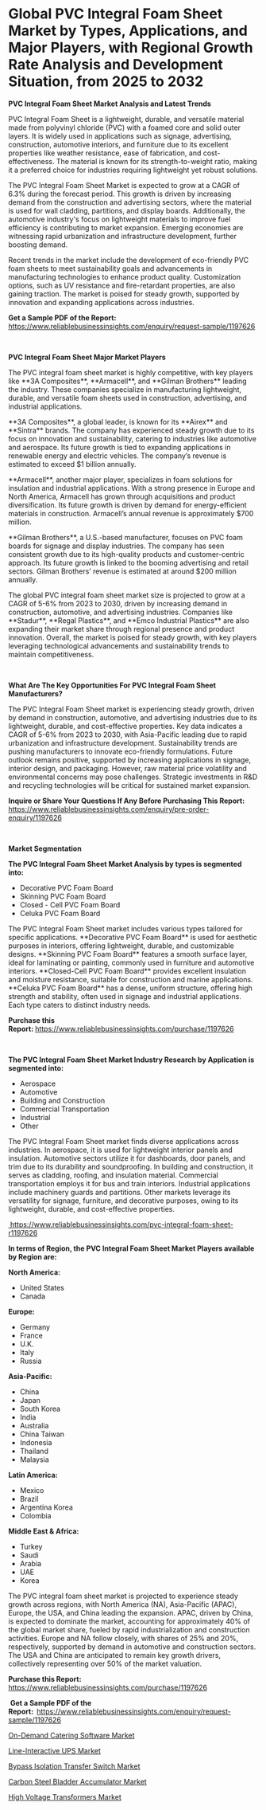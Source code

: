 <p><h1>Global PVC Integral Foam Sheet Market by Types, Applications, and Major Players, with Regional Growth Rate Analysis and Development Situation, from 2025 to 2032</h1></p><p><strong>PVC Integral Foam Sheet Market Analysis and Latest Trends</strong></p>
<p><p>PVC Integral Foam Sheet is a lightweight, durable, and versatile material made from polyvinyl chloride (PVC) with a foamed core and solid outer layers. It is widely used in applications such as signage, advertising, construction, automotive interiors, and furniture due to its excellent properties like weather resistance, ease of fabrication, and cost-effectiveness. The material is known for its strength-to-weight ratio, making it a preferred choice for industries requiring lightweight yet robust solutions.</p><p>The PVC Integral Foam Sheet Market is expected to grow at a CAGR of 6.3% during the forecast period. This growth is driven by increasing demand from the construction and advertising sectors, where the material is used for wall cladding, partitions, and display boards. Additionally, the automotive industry's focus on lightweight materials to improve fuel efficiency is contributing to market expansion. Emerging economies are witnessing rapid urbanization and infrastructure development, further boosting demand.</p><p>Recent trends in the market include the development of eco-friendly PVC foam sheets to meet sustainability goals and advancements in manufacturing technologies to enhance product quality. Customization options, such as UV resistance and fire-retardant properties, are also gaining traction. The market is poised for steady growth, supported by innovation and expanding applications across industries.</p></p>
<p><strong>Get a Sample PDF of the Report:&nbsp;</strong> <a href="https://www.reliablebusinessinsights.com/enquiry/request-sample/1197626?utm_campaign=2221&utm_medium=2&utm_source=Github&utm_content=ia&utm_term=26012025&utm_id=pvc-integral-foam-sheet">https://www.reliablebusinessinsights.com/enquiry/request-sample/1197626</a></p>
<p>&nbsp;</p>
<p><strong>PVC Integral Foam Sheet Major Market Players</strong></p>
<p><p>The PVC integral foam sheet market is highly competitive, with key players like **3A Composites**, **Armacell**, and **Gilman Brothers** leading the industry. These companies specialize in manufacturing lightweight, durable, and versatile foam sheets used in construction, advertising, and industrial applications.</p><p>**3A Composites**, a global leader, is known for its **Airex** and **Sintra** brands. The company has experienced steady growth due to its focus on innovation and sustainability, catering to industries like automotive and aerospace. Its future growth is tied to expanding applications in renewable energy and electric vehicles. The company’s revenue is estimated to exceed $1 billion annually.</p><p>**Armacell**, another major player, specializes in foam solutions for insulation and industrial applications. With a strong presence in Europe and North America, Armacell has grown through acquisitions and product diversification. Its future growth is driven by demand for energy-efficient materials in construction. Armacell’s annual revenue is approximately $700 million.</p><p>**Gilman Brothers**, a U.S.-based manufacturer, focuses on PVC foam boards for signage and display industries. The company has seen consistent growth due to its high-quality products and customer-centric approach. Its future growth is linked to the booming advertising and retail sectors. Gilman Brothers’ revenue is estimated at around $200 million annually.</p><p>The global PVC integral foam sheet market size is projected to grow at a CAGR of 5-6% from 2023 to 2030, driven by increasing demand in construction, automotive, and advertising industries. Companies like **Stadur**, **Regal Plastics**, and **Emco Industrial Plastics** are also expanding their market share through regional presence and product innovation. Overall, the market is poised for steady growth, with key players leveraging technological advancements and sustainability trends to maintain competitiveness.</p></p>
<p>&nbsp;</p>
<p><strong>What Are The Key Opportunities For PVC Integral Foam Sheet Manufacturers?</strong></p>
<p><p>The PVC Integral Foam Sheet market is experiencing steady growth, driven by demand in construction, automotive, and advertising industries due to its lightweight, durable, and cost-effective properties. Key data indicates a CAGR of 5-6% from 2023 to 2030, with Asia-Pacific leading due to rapid urbanization and infrastructure development. Sustainability trends are pushing manufacturers to innovate eco-friendly formulations. Future outlook remains positive, supported by increasing applications in signage, interior design, and packaging. However, raw material price volatility and environmental concerns may pose challenges. Strategic investments in R&D and recycling technologies will be critical for sustained market expansion.</p></p>
<p><strong>Inquire or Share Your Questions If Any Before Purchasing This Report:</strong> <a href="https://www.reliablebusinessinsights.com/enquiry/pre-order-enquiry/1197626?utm_campaign=2221&utm_medium=2&utm_source=Github&utm_content=ia&utm_term=26012025&utm_id=pvc-integral-foam-sheet">https://www.reliablebusinessinsights.com/enquiry/pre-order-enquiry/1197626</a></p>
<p>&nbsp;</p>
<p><strong>Market Segmentation</strong></p>
<p><strong>The PVC Integral Foam Sheet Market Analysis by types is segmented into:</strong></p>
<p><ul><li>Decorative PVC Foam Board</li><li>Skinning PVC Foam Board</li><li>Closed - Cell PVC Foam Board</li><li>Celuka PVC Foam Board</li></ul></p>
<p><p>The PVC Integral Foam Sheet market includes various types tailored for specific applications. **Decorative PVC Foam Board** is used for aesthetic purposes in interiors, offering lightweight, durable, and customizable designs. **Skinning PVC Foam Board** features a smooth surface layer, ideal for laminating or painting, commonly used in furniture and automotive interiors. **Closed-Cell PVC Foam Board** provides excellent insulation and moisture resistance, suitable for construction and marine applications. **Celuka PVC Foam Board** has a dense, uniform structure, offering high strength and stability, often used in signage and industrial applications. Each type caters to distinct industry needs.</p></p>
<p><strong>Purchase this Report:&nbsp;</strong><a href="https://www.reliablebusinessinsights.com/purchase/1197626?utm_campaign=2221&utm_medium=2&utm_source=Github&utm_content=ia&utm_term=26012025&utm_id=pvc-integral-foam-sheet">https://www.reliablebusinessinsights.com/purchase/1197626</a></p>
<p>&nbsp;</p>
<p><strong>The PVC Integral Foam Sheet Market Industry Research by Application is segmented into:</strong></p>
<p><ul><li>Aerospace</li><li>Automotive</li><li>Building and Construction</li><li>Commercial Transportation</li><li>Industrial</li><li>Other</li></ul></p>
<p><p>The PVC Integral Foam Sheet market finds diverse applications across industries. In aerospace, it is used for lightweight interior panels and insulation. Automotive sectors utilize it for dashboards, door panels, and trim due to its durability and soundproofing. In building and construction, it serves as cladding, roofing, and insulation material. Commercial transportation employs it for bus and train interiors. Industrial applications include machinery guards and partitions. Other markets leverage its versatility for signage, furniture, and decorative purposes, owing to its lightweight, durable, and cost-effective properties.</p></p>
<p><a href="https://www.reliablebusinessinsights.com/pvc-integral-foam-sheet-r1197626?utm_campaign=2221&utm_medium=2&utm_source=Github&utm_content=ia&utm_term=26012025&utm_id=pvc-integral-foam-sheet">&nbsp;https://www.reliablebusinessinsights.com/pvc-integral-foam-sheet-r1197626</a></p>
<p><strong>In terms of Region, the PVC Integral Foam Sheet Market Players available by Region are:</strong></p>
<p>
    <p> <strong> North America: </strong>
        <ul>
            <li>United States</li>
            <li>Canada</li>
        </ul>
        </p> 
    <p> <strong> Europe: </strong>
        <ul>
            <li>Germany</li>
            <li>France</li>
            <li>U.K.</li>
            <li>Italy</li>
            <li>Russia</li>
        </ul>
        </p> 
    <p> <strong> Asia-Pacific: </strong>
        <ul>
            <li>China</li>
            <li>Japan</li>
            <li>South Korea</li>
            <li>India</li>
            <li>Australia</li>
            <li>China Taiwan</li>
            <li>Indonesia</li>
            <li>Thailand</li>
            <li>Malaysia</li>
        </ul>
        </p> 
    <p> <strong> Latin America: </strong>
        <ul>
            <li>Mexico</li>
            <li>Brazil</li>
            <li>Argentina Korea</li>
            <li>Colombia</li>
        </ul>
        </p> 
    <p> <strong> Middle East & Africa: </strong>
        <ul>
            <li>Turkey</li>
            <li>Saudi</li>
            <li>Arabia</li>
            <li>UAE</li>
            <li>Korea</li>
        </ul>
    </p>
    </p>
<p><p>The PVC integral foam sheet market is projected to experience steady growth across regions, with North America (NA), Asia-Pacific (APAC), Europe, the USA, and China leading the expansion. APAC, driven by China, is expected to dominate the market, accounting for approximately 40% of the global market share, fueled by rapid industrialization and construction activities. Europe and NA follow closely, with shares of 25% and 20%, respectively, supported by demand in automotive and construction sectors. The USA and China are anticipated to remain key growth drivers, collectively representing over 50% of the market valuation.</p></p>
<p><strong>Purchase this Report: </strong><a href="https://www.reliablebusinessinsights.com/purchase/1197626?utm_campaign=2221&utm_medium=2&utm_source=Github&utm_content=ia&utm_term=26012025&utm_id=pvc-integral-foam-sheet">https://www.reliablebusinessinsights.com/purchase/1197626</a></p>
<p>&nbsp;<strong>Get a Sample PDF of the Report:&nbsp;&nbsp;</strong><a href="https://www.reliablebusinessinsights.com/enquiry/request-sample/1197626?utm_campaign=2221&utm_medium=2&utm_source=Github&utm_content=ia&utm_term=26012025&utm_id=pvc-integral-foam-sheet">https://www.reliablebusinessinsights.com/enquiry/request-sample/1197626</a></p>
<p><strong></strong></p>
<p><p><a href="https://www.linkedin.com/pulse/on-demand-catering-software-market-size-demand-supply-situation-cewjc?utm_campaign=2221&utm_medium=2&utm_source=Github&utm_content=ia&utm_term=26012025&utm_id=pvc-integral-foam-sheet">On-Demand Catering Software Market</a></p><p><a href="https://www.linkedin.com/pulse/line-interactive-ups-market-trends-historical-forecast-growth-o4o4f?utm_campaign=2221&utm_medium=2&utm_source=Github&utm_content=ia&utm_term=26012025&utm_id=pvc-integral-foam-sheet">Line-Interactive UPS Market</a></p><p><a href="https://www.linkedin.com/pulse/revenue-analysis-growth-forecast-bypass-isolation-transfer-jskne?utm_campaign=2221&utm_medium=2&utm_source=Github&utm_content=ia&utm_term=26012025&utm_id=pvc-integral-foam-sheet">Bypass Isolation Transfer Switch Market</a></p><p><a href="https://www.linkedin.com/pulse/global-carbon-steel-bladder-accumulator-market-trends-applications-pfo2e?utm_campaign=2221&utm_medium=2&utm_source=Github&utm_content=ia&utm_term=26012025&utm_id=pvc-integral-foam-sheet">Carbon Steel Bladder Accumulator Market</a></p><p><a href="https://www.linkedin.com/pulse/exploring-high-voltage-transformers-market-dynamics-projected-ct66e?utm_campaign=2221&utm_medium=2&utm_source=Github&utm_content=ia&utm_term=26012025&utm_id=pvc-integral-foam-sheet">High Voltage Transformers Market</a></p></p>